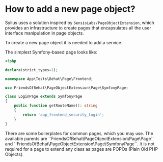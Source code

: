 How to add a new page object?
=============================

Sylius uses a solution inspired by ``SensioLabs/PageObjectExtension``, which provides an infrastructure to create
pages that encapsulates all the user interface manipulation in page objects.

To create a new page object it is needed to add a service.

The simplest Symfony-based page looks like:

```php
<?php

declare(strict_types=1);

namespace App\Tests\Behat\Page\Frontend;

use FriendsOfBehat\PageObjectExtension\Page\SymfonyPage;

class LoginPage extends SymfonyPage
{
    public function getRouteName(): string
    {
        return 'app_frontend_security_login';
    }
}
```

<div markdown="1" class="block-note">
There are some boilerplates for common pages, which you may use. The available parents are ``FriendsOfBehat\PageObjectExtension\Page\Page``
and ``FriendsOfBehat\PageObjectExtension\Page\SymfonyPage``. It is not required for a page to extend any class as
pages are POPOs (Plain Old PHP Objects).
</div>
